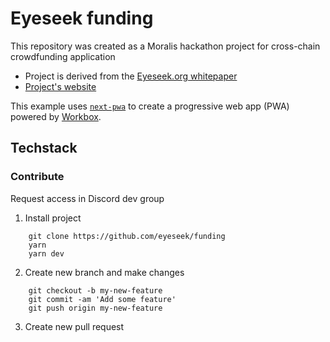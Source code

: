 # Eyeseek funding
This repository was created as a Moralis hackathon project for cross-chain crowdfunding application
- Project is derived from the [Eyeseek.org whitepaper](https://www.eyeseek.org/Whitepaper_v1.pdf)
- [Project's website](https://www.fund.eyeseek.org) 

This example uses [`next-pwa`](https://github.com/shadowwalker/next-pwa) to create a progressive web app (PWA) powered by [Workbox](https://developers.google.com/web/tools/workbox/).

## Techstack

### Contribute

Request access in Discord dev group

1. Install project
```
    git clone https://github.com/eyeseek/funding
    yarn
    yarn dev
```

2. Create new branch and make changes
```
    git checkout -b my-new-feature
    git commit -am 'Add some feature'
    git push origin my-new-feature
```

3. Create new pull request

